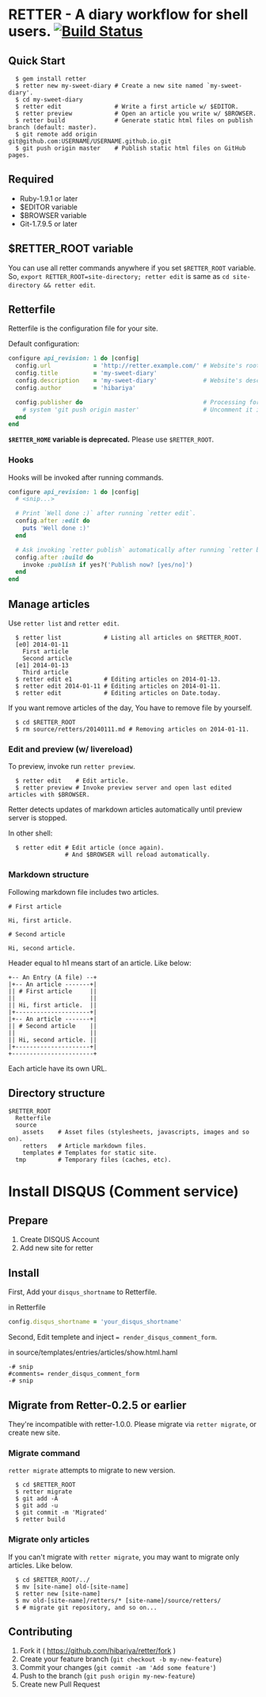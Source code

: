 # RETTER - A diary workflow for shell users. [![Build Status](https://drone.io/github.com/hibariya/retter/status.png)](https://drone.io/github.com/hibariya/retter/latest)

## Quick Start

```
  $ gem install retter
  $ retter new my-sweet-diary # Create a new site named `my-sweet-diary'.
  $ cd my-sweet-diary
  $ retter edit               # Write a first article w/ $EDITOR.
  $ retter preview            # Open an article you write w/ $BROWSER.
  $ retter build              # Generate static html files on publish branch (default: master).
  $ git remote add origin git@github.com:USERNAME/USERNAME.github.io.git
  $ git push origin master    # Publish static html files on GitHub pages.
```

## Required

* Ruby-1.9.1 or later
* $EDITOR variable
* $BROWSER variable
* Git-1.7.9.5 or later

## $RETTER\_ROOT variable

You can use all retter commands anywhere if you set `$RETTER_ROOT` variable.
So, `export RETTER_ROOT=site-directory; retter edit` is same as `cd site-directory && retter edit`.

## Retterfile

Retterfile is the configuration file for your site.

Default configuration:

```ruby
configure api_revision: 1 do |config|
  config.url            = 'http://retter.example.com/' # Website's root URL.
  config.title          = 'my-sweet-diary'
  config.description    = 'my-sweet-diary'             # Website's description (It'll be shown on /about.html and /entries.rss)
  config.author         = 'hibariya'

  config.publisher do                                  # Processing for `retter publish` command.
    # system 'git push origin master'                  # Uncomment it if you want to do `cd $RETTER_ROOT && git push origin master` via `retter publish`.
  end
end
```

**`$RETTER_HOME` variable is deprecated.** Please use `$RETTER_ROOT`.


### Hooks

Hooks will be invoked after running commands.

```ruby
configure api_revision: 1 do |config|
  # <snip...>

  # Print `Well done :)` after running `retter edit`.
  config.after :edit do
    puts 'Well done :)'
  end

  # Ask invoking `retter publish` automatically after running `retter build`.
  config.after :build do
    invoke :publish if yes?('Publish now? [yes/no]')
  end
end
```

## Manage articles

Use `retter list` and `retter edit`.

```
  $ retter list            # Listing all articles on $RETTER_ROOT.
  [e0] 2014-01-11
    First article
    Second article
  [e1] 2014-01-13
    Third article
  $ retter edit e1         # Editing articles on 2014-01-13.
  $ retter edit 2014-01-11 # Editing articles on 2014-01-11.
  $ retter edit            # Editing articles on Date.today.
```

If you want remove articles of the day, You have to remove file by yourself.

```
  $ cd $RETTER_ROOT
  $ rm source/retters/20140111.md # Removing articles on 2014-01-11.
```

### Edit and preview (w/ livereload)

To preview, invoke run `retter preview`.

```
  $ retter edit    # Edit article.
  $ retter preview # Invoke preview server and open last edited articles with $BROWSER.
```

Retter detects updates of markdown articles automatically until preview server is stopped.

In other shell:

```
  $ retter edit # Edit article (once again).
                # And $BROWSER will reload automatically.
```

### Markdown structure

Following markdown file includes two articles.

```
# First article

Hi, first article.

# Second article

Hi, second article.
```

Header equal to h1 means start of an article. Like below:

```
+-- An Entry (A file) --+
|+-- An article -------+|
|| # First article     ||
||                     ||
|| Hi, first article.  ||
|+---------------------+|
|+-- An article -------+|
|| # Second article    ||
||                     ||
|| Hi, second article. ||
|+---------------------+|
+-----------------------+
```

Each article have its own URL.

## Directory structure

```
$RETTER_ROOT
  Retterfile
  source
    assets    # Asset files (stylesheets, javascripts, images and so on).
    retters   # Article markdown files.
    templates # Templates for static site.
  tmp         # Temporary files (caches, etc).
```

# Install DISQUS (Comment service)

## Prepare

1. Create DISQUS Account
2. Add new site for retter

## Install

First, Add your `disqus_shortname` to Retterfile.

in Retterfile

```ruby
config.disqus_shortname = 'your_disqus_shortname'
```

Second, Edit templete and inject `= render_disqus_comment_form`.

in source/templates/entries/articles/show.html.haml

```haml
-# snip
#comments= render_disqus_comment_form
-# snip
```

## Migrate from Retter-0.2.5 or earlier

They're incompatible with retter-1.0.0.
Please migrate via `retter migrate`, or create new site.

### Migrate command

`retter migrate`  attempts to migrate  to new version.

```
  $ cd $RETTER_ROOT
  $ retter migrate
  $ git add -A
  $ git add -u
  $ git commit -m 'Migrated'
  $ retter build
```

### Migrate only articles

If you can't migrate with `retter migrate`, you may want to migrate only articles. Like below.

```
  $ cd $RETTER_ROOT/../
  $ mv [site-name] old-[site-name]
  $ retter new [site-name]
  $ mv old-[site-name]/retters/* [site-name]/source/retters/
  $ # migrate git repository, and so on...
```

## Contributing

1. Fork it ( https://github.com/hibariya/retter/fork )
2. Create your feature branch (`git checkout -b my-new-feature`)
3. Commit your changes (`git commit -am 'Add some feature'`)
4. Push to the branch (`git push origin my-new-feature`)
5. Create new Pull Request
